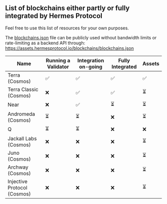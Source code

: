 ## List of blockchains either partly or fully integrated by Hermes Protocol

Feel free to use this list of resources for your own purposes.

The [blockchains.json](https://github.com/HermesProtocol-io/assets/blob/main/static/blockchains/blockchains.json) file can be publicly used without bandwidth limits or rate-limiting as a backend API through:
https://assets.hermesprotocol.io/blockchains/blockchains.json

| Name                        | Running a Validator | Integration on-going  | Fully Integrated | Assets |
| --------------------------- | ------------------- | --------------------- | ---------------- | ------ |
| Terra (Cosmos)              | ✅                  | ✅                   | ✅               | ✅    |
| Terra Classic (Cosmos)      | ❌                  | ✅                   | ✅               | ⏳    |
| Near                        | ❌                  | ✅                   | ⏳               | ⏳    |
| Andromeda (Cosmos)          | ⏳                  | ⏳                   | ❌               | ⏳    |
| Q                           | ⏳                  | ⏳                   | ❌               | ❌    |
| Jackall Labs (Cosmos)       | ❌                  | ❌                   | ❌               | ⏳    |
| Juno (Cosmos)               | ❌                  | ❌                   | ❌               | ⏳    |
| Archway (Cosmos)            | ❌                  | ❌                   | ❌               | ⏳    |
| Injective Protocol (Cosmos) | ❌                  | ❌                   | ❌               | ⏳    |
